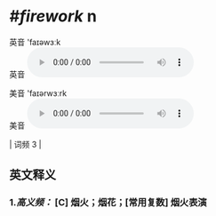 # ***\#firework*** n
英音 'faɪəwɜːk  
英音
<audio src="./media/firework-B.aac" controls="controls"></audio>

美音 'faɪərwɜːrk  
美音
<audio src="./media/firework.aac" controls="controls"></audio>



| 词频 3 |  

英文释义
---
### 1.*高义频：* **[C] 烟火；烟花；[常用复数] 烟火表演**  


